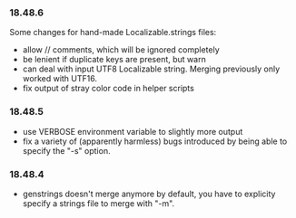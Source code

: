 ### 18.48.6 

Some changes for hand-made Localizable.strings files:

* allow // comments, which will be ignored completely
* be lenient if duplicate keys are present, but warn 
* can deal with input UTF8 Localizable string. Merging previously only worked
with UTF16.
* fix output of stray color code in helper scripts


### 18.48.5

* use VERBOSE environment variable to slightly more output
* fix a variety of (apparently harmless) bugs introduced by being able to 
specify the "-s" option.

### 18.48.4
                      
* genstrings doesn't merge anymore by default, you have to explicity specify a
  strings file to merge with "-m".
    
